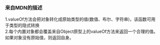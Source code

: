 ### 来自MDN的描述
1.valueOf方法会把对象转化成原始类型的值(数值、布尔、字符串)，该函数可用于类型的隐式转换  
2.每个内置对象都会覆盖来自Object原型上的valueOf方法来返回一个合理的值。如果对象没有原始值，则返回自身。  
